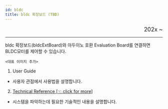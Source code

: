 ```yaml
---
id: bldc
title: bldc 확장보드 (TBD)
---
```


<div align="right">
  <font size="4">
    202x ~ <br/>
  </font>
</div>

---

bldc 확장보드(bldcExtBoard)와 아두이노 호환 Evaluation Board를 연결하면 BLDC모터를 제어할 수 있습니다.

	<대표 이미지 추가>

1. User Guide
  * 사용자 관점에서 사용법을 설명합니다.
2. [Technical Reference [☜ click for more]](https://chuldongshim.github.io/bldc/build/html/index.html)
  * 시스템을 파악하는데 필요한 기술적인 내용을 설명합니다.

